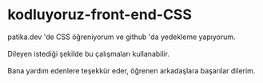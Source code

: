 # kodluyoruz-front-end-CSS
patika.dev 'de CSS öğreniyorum ve github 'da yedekleme yapıyorum.<br><br>
Dileyen istediği şekilde bu çalışmaları kullanabilir.<br><br>
Bana yardım edenlere teşekkür eder, öğrenen arkadaşlara başarılar dilerim.
